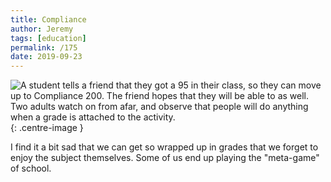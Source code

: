 ```yaml
---
title: Compliance
author: Jeremy
tags: [education]
permalink: /175
date: 2019-09-23
---
```


![A student tells a friend that they got a 95 in their class, so they can move up to Compliance 200. The friend hopes that they will be able to as well. Two adults watch on from afar, and observe that people will do anything when a grade is attached to the activity.](https://res.cloudinary.com/dh3hm8pb7/image/upload/c_scale,q_auto:best/v1535842782/Handwaving/Published/Compliance.png){: .centre-image }

I find it a bit sad that we can get so wrapped up in grades that we forget to enjoy the subject themselves. Some of us end up playing the "meta-game" of school.
